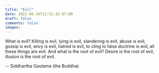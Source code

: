 ```yaml
---
title: "Evil"
date: 2021-06-29T22:51:35-07:00
draft: false
comments: false
images:
---
```


What is evil? Killing is evil, lying is evil, slandering is evil, abuse is evil, gossip is evil, envy is evil, hatred is evil, to cling to false doctrine is evil; all these things are evil. And what is the root of evil? Desire is the root of evil, illusion is the root of evil.


-- Siddhartha Gautama (the Buddha)
